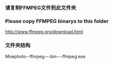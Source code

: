 ### 请复制FFMPEG文件到此文件夹
### Please copy FFMPEG binarys to this folder
http://www.ffmpeg.org/download.html
### 文件夹结构
Moephoto--ffmpeg---bin---ffmpeg.exe